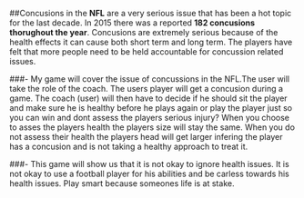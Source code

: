 
##Concusions in the **NFL** are a very serious issue that has been a hot topic for the last decade. In 2015 there was a reported **182 concusions thorughout the year**. Concusions are extremely serious because of the health effects it can cause both short term and long term. The players have felt that more people need to be held accountable for concussion related issues. 

###- My game will cover the issue of concussions in the NFL.The user will take the role of the coach. The users player will get a concusion during a game. The coach (user) will then have to decide if he should sit the player and make sure he is healthy before he plays again or play the player just so you can win and dont assess the players serious injury? When you choose to asses the players health the players size will stay the same. When you do not assess their health the players head will get larger infering the player has a concusion and is not taking a healthy approach to treat it.

###- This game will show us that it is not okay to ignore health issues. It is not okay to use a football player for his abilities and be carless towards his health issues. Play smart because someones life is at stake.

